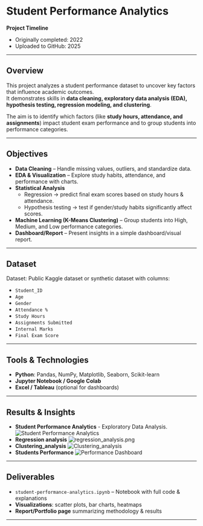 # Student Performance Analytics

**Project Timeline**
- Originally completed: 2022  
- Uploaded to GitHub: 2025  

---

## Overview
This project analyzes a student performance dataset to uncover key factors that influence academic outcomes.  
It demonstrates skills in **data cleaning, exploratory data analysis (EDA), hypothesis testing, regression modeling, and clustering**.  

The aim is to identify which factors (like **study hours, attendance, and assignments**) impact student exam performance and to group students into performance categories.

---

## Objectives
- **Data Cleaning** – Handle missing values, outliers, and standardize data.  
- **EDA & Visualization** – Explore study habits, attendance, and performance with charts.  
- **Statistical Analysis**  
  - Regression → predict final exam scores based on study hours & attendance.  
  - Hypothesis testing → test if gender/study habits significantly affect scores.  
- **Machine Learning (K-Means Clustering)** – Group students into High, Medium, and Low performance categories.  
- **Dashboard/Report** – Present insights in a simple dashboard/visual report.  

---

## Dataset
Dataset: Public Kaggle dataset or synthetic dataset with columns:  
- `Student_ID`  
- `Age`  
- `Gender`  
- `Attendance %`  
- `Study Hours`  
- `Assignments Submitted`  
- `Internal Marks`  
- `Final Exam Score`  

---

## Tools & Technologies
- **Python**: Pandas, NumPy, Matplotlib, Seaborn, Scikit-learn  
- **Jupyter Notebook / Google Colab**  
- **Excel / Tableau** (optional for dashboards)  

---

## Results & Insights
- **Student Performance Analytics** - Exploratory Data Analysis.
![Student Performance Analytics](eda_analysis.png)
- **Regression analysis**
![regression_analysis.png](images/correlation_heatmap.png)
- **Clustering_analysis**
![Clustering_analysis](clustering_analysis.png)
- **Students Performance**
![Performance Dashboard](performance_dashboard.png)

---

## Deliverables
- `student-performance-analytics.ipynb` – Notebook with full code & explanations  
- **Visualizations**: scatter plots, bar charts, heatmaps  
- **Report/Portfolio page** summarizing methodology & results  

---
